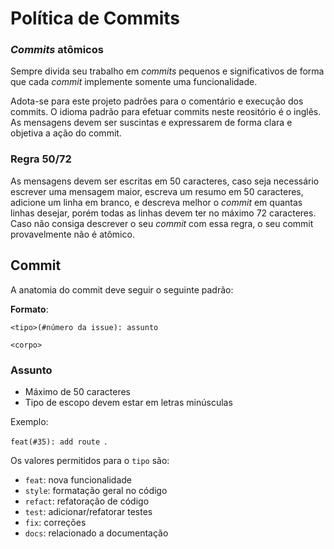 # Política de Commits



###  *Commits* atômicos
  Sempre divida seu trabalho em *commits* pequenos e significativos de forma que cada *commit* implemente somente uma funcionalidade.
  
  Adota-se para este projeto padrões para o comentário e execução dos commits. O idioma padrão para efetuar commits neste reositório é o inglês. As mensagens devem ser suscintas e expressarem de forma clara e objetiva a ação do commit.

### Regra 50/72
  As mensagens devem ser escritas em 50 caracteres, caso seja necessário escrever uma mensagem maior, escreva um resumo em 50 caracteres, adicione um linha em branco, e descreva melhor o *commit* em quantas linhas desejar, porém todas as linhas devem ter no máximo 72 caracteres. Caso não consiga descrever o seu *commit* com essa regra, o seu commit provavelmente não é atômico.


## Commit

A anatomia do commit deve seguir o seguinte padrão:

**Formato**:

```
<tipo>(#número da issue): assunto

<corpo>
```

### Assunto

* Máximo de 50 caracteres
* Tipo de escopo devem estar em letras minúsculas

Exemplo:

`feat(#35): add route `.

Os valores permitidos para o `tipo` são:

* `feat`: nova funcionalidade
* `style`: formatação geral no código
* `refact`: refatoração de código
* `test`: adicionar/refatorar testes
* `fix`: correções
* `docs`: relacionado a documentação

